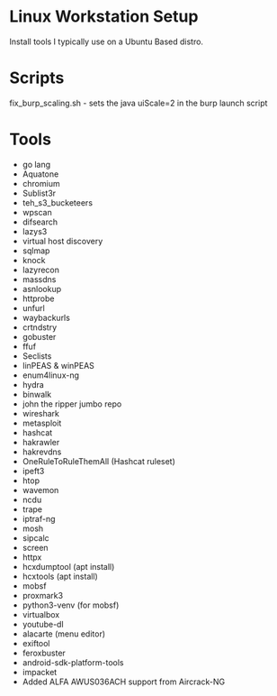 # Linux Workstation Setup
Install tools I typically use on a Ubuntu Based distro.
# Scripts
fix_burp_scaling.sh - sets the java uiScale=2 in the burp launch script

# Tools

- go lang
- Aquatone
- chromium
- Sublist3r
- teh_s3_bucketeers
- wpscan
- difsearch
- lazys3
- virtual host discovery
- sqlmap
- knock
- lazyrecon
- massdns
- asnlookup
- httprobe
- unfurl
- waybackurls
- crtndstry
- gobuster
- ffuf
- Seclists
- linPEAS & winPEAS
- enum4linux-ng
- hydra
- binwalk
- john the ripper jumbo repo
- wireshark
- metasploit
- hashcat
- hakrawler
- hakrevdns
- OneRuleToRuleThemAll (Hashcat ruleset)
- ipeft3
- htop
- wavemon
- ncdu
- trape
- iptraf-ng
- mosh
- sipcalc
- screen
- httpx
- hcxdumptool (apt install)
- hcxtools (apt install)
- mobsf
- proxmark3
- python3-venv (for mobsf)
- virtualbox
- youtube-dl
- alacarte (menu editor)
- exiftool
- feroxbuster
- android-sdk-platform-tools
- impacket
- Added ALFA AWUS036ACH support from Aircrack-NG